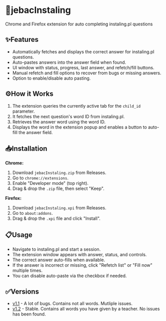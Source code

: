 # 🖕jebacInstaling

Chrome and Firefox extension for auto completing instaling.pl questions

## ✨Features

- Automatically fetches and displays the correct answer for instaling.pl questions.
- Auto-pastes answers into the answer field when found.
- UI window with status, progress, last answer, and refetch/fill buttons.
- Manual refetch and fill options to recover from bugs or missing answers.
- Option to enable/disable auto pasting.

## ⚙️How it Works

1. The extension queries the currently active tab for the `child_id` parameter.
2. It fetches the next question's word ID from instaling.pl.
3. Retrieves the answer word using the word ID.
4. Displays the word in the extension popup and enables a button to auto-fill the answer field.

## 📥Installation

**Chrome:**
1. Download `jebacInstaling.zip` from Releases.
2. Go to `chrome://extensions`.
3. Enable "Developer mode" (top right).
4. Drag & drop the `.zip` file, then select "Keep".

**Firefox:**
1. Download `jebacInstaling.xpi` from Releases.
2. Go to `about:addons`.
3. Drag & drop the `.xpi` file and click "Install".

## 📋Usage

- Navigate to instaling.pl and start a session.
- The extension window appears with answer, status, and controls.
- The correct answer auto-fills when available.
- If the answer is incorrect or missing, click "Refetch list" or "Fill now" multiple times.
- You can disable auto-paste via the checkbox if needed.

## ✅Versions

- [v1.1](https://github.com/jurek-zsl/jebacInstaling/releases/tag/v1.2) - A lot of bugs. Contains not all words. Mutliple issues.
- [v1.2](https://github.com/jurek-zsl/jebacInstaling/releases/tag/RELEASE) - Stable. Contains all words you have given by a teacher. No issues has been found. 